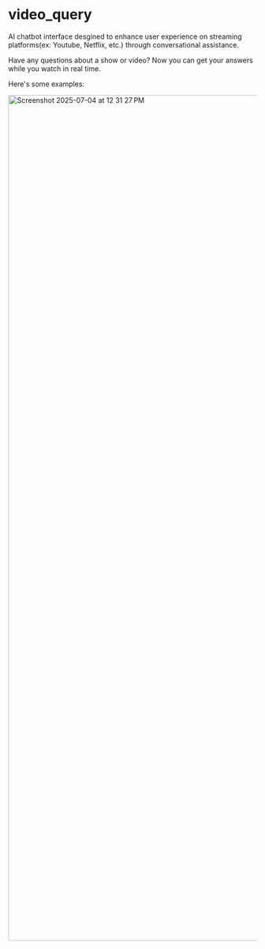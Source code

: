 # video_query
AI chatbot interface desgined to enhance user experience on streaming platforms(ex: Youtube, Netflix, etc.) through conversational assistance.

Have any questions about a show or video? Now you can get your answers while you watch in real time.

Here's some examples:

<img width="1711" alt="Screenshot 2025-07-04 at 12 31 27 PM" src="https://github.com/user-attachments/assets/fe4e3f14-dfab-450d-b8c1-3414c943b75d" />
